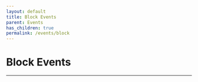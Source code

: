 ```yaml
---
layout: default
title: Block Events
parent: Events
has_children: true
permalink: /events/block
---
```


# Block Events

---
